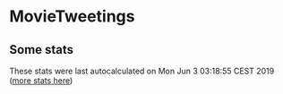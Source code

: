 # MovieTweetings
## Some stats

These stats were last autocalculated on Mon Jun 3 03:18:55 CEST 2019  ([more stats here](./stats.md))

